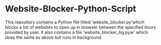 # Website-Blocker-Python-Script
This repository contains a Python file titled 'website_blocker.py'which blocks a list of websites to open up in browser between the specified hours provided by user.
It also contains a file 'website_blocker_bg.pyw' which does the same as above but runs in background.
